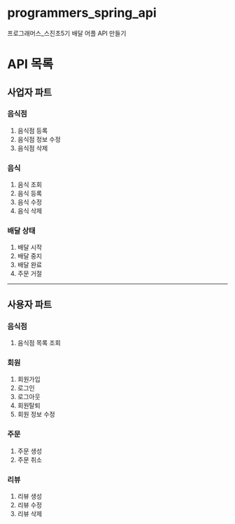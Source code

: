 # programmers_spring_api
프로그래머스_스진초5기 배달 어플 API 만들기

# API 목록 

## 사업자 파트 


### 음식점
1. 음식점 등록
2. 음식점 정보 수정
3. 음식점 삭제


### 음식
1. 음식 조회
2. 음식 등록
3. 음식 수정
4. 음식 삭제


### 배달 상태 
1. 배달 시작
2. 배달 중지 
3. 배달 완료
4. 주문 거절 


---


## 사용자 파트 
### 음식점 
1. 음식점 목록 조회 

### 회원 
1. 회원가입
2. 로그인
3. 로그아웃
4. 회원탈퇴
5. 회원 정보 수정


### 주문
1. 주문 생성 
2. 주문 취소

### 리뷰
1. 리뷰 생성 
2. 리뷰 수정 
3. 리뷰 삭제 

